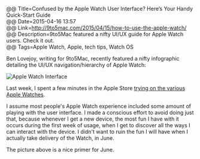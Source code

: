 @@ Title=Confused by the Apple Watch User Interface? Here’s Your Handy Quick-Start Guide  
@@ Date=2015-04-16 13:57  
@@ Link=http://9to5mac.com/2015/04/15/how-to-use-the-apple-watch/  
@@ Description=9to5Mac featured a nifty UI/UX guide for Apple Watch users. Check it out.  
@@ Tags=Apple Watch, Apple, tech tips, Watch OS  

Ben Lovejoy, writing for 9to5Mac, recently featured a nifty infographic detailing the UI/UX navigation/hierarchy of Apple Watch:

![Apple Watch Interface](http://i.imgur.com/FnNZzUG.jpg)

Last week, I spent a few minutes in the Apple Store [trying on the various Apple Watches](@@SiteRoot@@/2015/4/10/my-apple-watch-try-on-session-and-that-keyboard). 

I assume most people's Apple Watch experience included some amount of playing with the user interface. I made a conscious effort to avoid doing just that, because whenever I get a new device, the most fun I have with it occurs during the first week of usage, when I get to discover all the ways I can interact with the device. I didn't want to ruin the fun I will have when I actually take delivery of the Watch, in June.

The picture above is a nice primer for June.